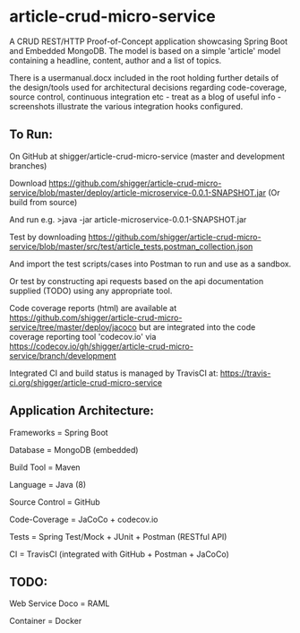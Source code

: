 # article-crud-micro-service

A CRUD REST/HTTP Proof-of-Concept application showcasing Spring Boot and Embedded MongoDB. The model is based on a 
simple 'article' model containing a headline, content, author and a list of topics.

There is a usermanual.docx included in the root holding further details of the design/tools used for architectural
decisions regarding code-coverage, source control, continuous integration etc - treat as a blog of useful info - 
screenshots illustrate the various integration hooks configured.

To Run:
------

On GitHub at shigger/article-crud-micro-service (master and development branches)

Download https://github.com/shigger/article-crud-micro-service/blob/master/deploy/article-microservice-0.0.1-SNAPSHOT.jar (Or build from source)

And run e.g. >java -jar article-microservice-0.0.1-SNAPSHOT.jar

Test by downloading https://github.com/shigger/article-crud-micro-service/blob/master/src/test/article_tests.postman_collection.json

And import the test scripts/cases into Postman to run and use as a sandbox.

Or test by constructing api requests based on the api documentation supplied (TODO) using any appropriate tool.

Code coverage reports (html) are available at https://github.com/shigger/article-crud-micro-service/tree/master/deploy/jacoco but are integrated into the code coverage reporting tool 'codecov.io' via https://codecov.io/gh/shigger/article-crud-micro-service/branch/development

Integrated CI and build status is managed by TravisCI at: https://travis-ci.org/shigger/article-crud-micro-service


Application Architecture:
------------------------

Frameworks = Spring Boot

Database = MongoDB (embedded)

Build Tool = Maven

Language = Java (8)

Source Control = GitHub

Code-Coverage = JaCoCo + codecov.io

Tests = Spring Test/Mock + JUnit + Postman (RESTful API)

CI = TravisCI (integrated with GitHub + Postman + JaCoCo)

TODO:
----

Web Service Doco = RAML

Container = Docker

